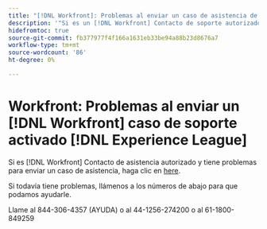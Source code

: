```yaml
---
title: "[!DNL Workfront]: Problemas al enviar un caso de asistencia de Workfront en un Experience League"
description: '"Si es un [!DNL Workfront] Contacto de soporte autorizado y tiene problemas para enviar un caso de soporte, por favor llámenos a los números de abajo para que podamos ayudarle.'
hidefromtoc: true
source-git-commit: fb377977f4f166a1631eb33be94a88b23d8676a7
workflow-type: tm+mt
source-wordcount: '86'
ht-degree: 0%

---
```



# Workfront: Problemas al enviar un [!DNL Workfront] caso de soporte activado [!DNL Experience League]

Si es [!DNL Workfront] Contacto de asistencia autorizado y tiene problemas para enviar un caso de asistencia, haga clic en [here](https://workfrontpartners.force.com/one/s/).

Si todavía tiene problemas, llámenos a los números de abajo para que podamos ayudarle.

Llame al 844-306-4357 (AYUDA) o al 44-1256-274200 o al 61-1800-849259
